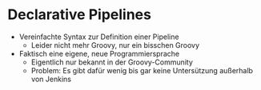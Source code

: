 # Declarative Pipelines

* Vereinfachte Syntax zur Definition einer Pipeline
  * Leider nicht mehr Groovy, nur ein bisschen Groovy
* Faktisch eine eigene, neue Programmiersprache
  * Eigentlich nur bekannt in der Groovy-Community
  * Problem: Es gibt dafür wenig bis gar keine Untersützung außerhalb von Jenkins 
